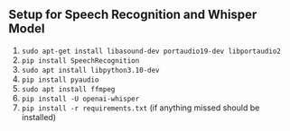 ## Setup for Speech Recognition and Whisper Model

1. `sudo apt-get install libasound-dev portaudio19-dev libportaudio2`
2. `pip install SpeechRecognition`
3. `sudo apt install libpython3.10-dev`
4. `pip install pyaudio`
5. `sudo apt install ffmpeg`
6. `pip install -U openai-whisper`
7. `pip install -r requirements.txt` (if anything missed should be installed)
